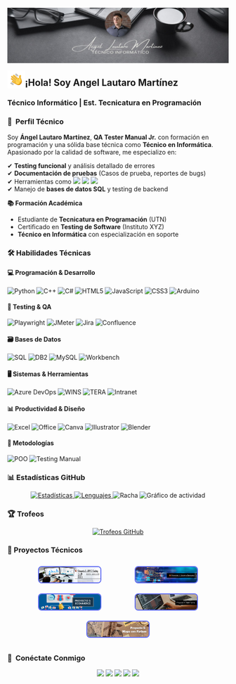 <!-- Banner personalizado -->
![Banner Técnico Informático](https://github.com/angelicus112/angelicus112/blob/main/Banner%20de%20Linkedin%20Contador%20Moderno%20Negro.jpg)

<img alt="Saludo Técnico" src="https://raw.githubusercontent.com/AVS1508/AVS1508/master/assets/Hand%20Wave.gif" width='40' align="left"/><h2>¡Hola! Soy Angel Lautaro Martínez</h2>
<h3>Técnico Informático | Est. Tecnicatura en Programación</h3>

### 🔧 &nbsp;Perfil Técnico

Soy **Ángel Lautaro Martínez**, **QA Tester Manual Jr.** con formación en programación y una sólida base técnica como **Técnico en Informática**. Apasionado por la calidad de software, me especializo en:

✔ **Testing funcional** y análisis detallado de errores  
✔ **Documentación de pruebas** (Casos de prueba, reportes de bugs)  
✔ Herramientas como <img src="https://img.shields.io/badge/-Postman-FF6C37?style=flat&logo=postman&logoColor=white"> <img src="https://img.shields.io/badge/-Jira-0052CC?style=flat&logo=jira&logoColor=white"> <img src="https://img.shields.io/badge/-Confluence-172B4D?style=flat&logo=confluence&logoColor=white">  
✔ Manejo de **bases de datos SQL** y testing de backend  

**📚 Formación Académica**  
- Estudiante de **Tecnicatura en Programación** (UTN)  
- Certificado en **Testing de Software** (Instituto XYZ)  
- **Técnico en Informática** con especialización en soporte  

### 🛠️ Habilidades Técnicas

#### 💻 **Programación & Desarrollo**
![Python](https://img.shields.io/badge/Python-3776AB?style=for-the-badge&logo=python&logoColor=white)
![C++](https://img.shields.io/badge/C++-00599C?style=for-the-badge&logo=c%2B%2B&logoColor=white)
![C#](https://img.shields.io/badge/C%23-239120?style=for-the-badge&logo=c-sharp&logoColor=white)
![HTML5](https://img.shields.io/badge/HTML5-E34F26?style=for-the-badge&logo=html5&logoColor=white)
![JavaScript](https://img.shields.io/badge/JavaScript-F7DF1E?style=for-the-badge&logo=javascript&logoColor=black)
![CSS3](https://img.shields.io/badge/CSS3-1572B6?style=for-the-badge&logo=css3&logoColor=white)
![Arduino](https://img.shields.io/badge/Arduino-00979D?style=for-the-badge&logo=arduino&logoColor=white)

#### 🧪 **Testing & QA**
![Playwright](https://img.shields.io/badge/Playwright-45ba4b?style=for-the-badge&logo=playwright&logoColor=white)
![JMeter](https://img.shields.io/badge/JMeter-D22128?style=for-the-badge&logo=apachejmeter&logoColor=white)
![Jira](https://img.shields.io/badge/Jira-0052CC?style=for-the-badge&logo=jira&logoColor=white)
![Confluence](https://img.shields.io/badge/Confluence-172B4D?style=for-the-badge&logo=confluence&logoColor=white)

#### 🗃️ **Bases de Datos**
![SQL](https://img.shields.io/badge/SQL-4479A1?style=for-the-badge&logo=postgresql&logoColor=white)
![DB2](https://img.shields.io/badge/DB2-052FAD?style=for-the-badge&logo=ibm&logoColor=white)
![MySQL](https://img.shields.io/badge/MySQL-4479A1?style=for-the-badge&logo=mysql&logoColor=white)
![Workbench](https://img.shields.io/badge/MySQL_Workbench-4479A1?style=for-the-badge&logo=mysql&logoColor=white)

#### 🖥️ **Sistemas & Herramientas**
![Azure DevOps](https://img.shields.io/badge/Azure_DevOps-0078D7?style=for-the-badge&logo=azure-devops&logoColor=white)
![WINS](https://img.shields.io/badge/WINS-0078D4?style=for-the-badge&logo=windows&logoColor=white)
![TERA](https://img.shields.io/badge/TERA-FF6C37?style=for-the-badge&logo=terminal&logoColor=white)
![Intranet](https://img.shields.io/badge/INTRANET-5E5E5E?style=for-the-badge&logo=intel&logoColor=white)

#### 📊 **Productividad & Diseño**
![Excel](https://img.shields.io/badge/Excel-217346?style=for-the-badge&logo=microsoft-excel&logoColor=white)
![Office](https://img.shields.io/badge/Office-D83B01?style=for-the-badge&logo=microsoft-office&logoColor=white)
![Canva](https://img.shields.io/badge/Canva-00C4CC?style=for-the-badge&logo=canva&logoColor=white)
![Illustrator](https://img.shields.io/badge/Illustrator-FF9A00?style=for-the-badge&logo=adobe-illustrator&logoColor=white)
![Blender](https://img.shields.io/badge/Blender-F5792A?style=for-the-badge&logo=blender&logoColor=white)

#### 🧠 **Metodologías**
![POO](https://img.shields.io/badge/POO_(OOP)-999999?style=for-the-badge&logo=oop&logoColor=white)
![Testing Manual](https://img.shields.io/badge/Testing_Manual-FFD43B?style=for-the-badge&logo=testing-library&logoColor=black)

### 📊 Estadísticas GitHub

<p align="center">
  <!-- Estadísticas principales con diseño compacto -->
  <a href="https://github.com/angelicus112">
    <img height="165em" src="https://github-readme-stats.vercel.app/api?username=angelicus112&show_icons=true&theme=radical&hide_border=true&include_all_commits=true&count_private=true&hide=issues" alt="Estadísticas"/>
    <img height="165em" src="https://github-readme-stats.vercel.app/api/top-langs/?username=angelicus112&layout=compact&theme=radical&hide_border=true&langs_count=6&exclude_repo=Mi-Porfolio" alt="Lenguajes"/>
  </a>
  
  <!-- Racha de contribuciones -->
  <img height="165em" src="https://streak-stats.demolab.com?user=angelicus112&theme=radical&hide_border=true&date_format=j%20M%5B%20Y%5D" alt="Racha"/>
  
  <!-- Tarjetas de actividad -->
  <img src="https://github-readme-activity-graph.vercel.app/graph?username=angelicus112&theme=redical&hide_border=true&area=true" alt="Gráfico de actividad"/>
</p>

### 🏆 Trofeos
<p align="center">
  <a href="https://github.com/ryo-ma/github-profile-trophy">
    <img src="https://github-profile-trophy.vercel.app/?username=angelicus112&theme=onedark&no-frame=true&row=1&column=7" alt="Trofeos GitHub"/>
  </a>
</p>


### 🚀 Proyectos Técnicos


<div align="center" style="
     display: flex;
     flex-flow: row wrap;
     justify-content: center;
     align-items: flex-start;
     gap: 20px;
     width: 100%;
     padding: 10px 0;
">

  <!-- Proyecto 1 - Sistema Bancario -->
  <div style="width: 200px;">
    <a href="https://angelicus112.github.io/Mi-Porfolio/proyectos/proyecto1-elegante/index.html" 
       style="text-decoration: none; color: inherit; display: block; position: relative;">
      <img src="https://raw.githubusercontent.com/angelicus112/angelicus112/main/assets/proyectos/proyecto1.png" 
           style="width: 70%; border: 2px solid #5865F2; border-radius: 8px; transition: all 0.3s ease;">
    </a>
  </div>

  <!-- Proyecto 2 - Data Analyst -->
  <div style="width: 200px;">
    <a href="https://angelicus112.github.io/Mi-Porfolio/proyectos/proyecto2-api/index.html" 
       style="text-decoration: none; color: inherit; display: block; position: relative;">
      <img src="https://raw.githubusercontent.com/angelicus112/angelicus112/main/assets/proyectos/proyecto2.png" 
           style="width: 70%; border: 2px solid #5865F2; border-radius: 8px; transition: all 0.3s ease;">
    </a>
  </div>

  <!-- Proyecto 3 - ECOMMERCE -->
  <div style="width: 200px;">
    <a href="https://angelicus112.github.io/Mi-Porfolio/proyectos/proyecto3-ecommerce/index.html" 
       style="text-decoration: none; color: inherit; display: block; position: relative;">
      <img src="https://raw.githubusercontent.com/angelicus112/angelicus112/main/assets/proyectos/proyecto3.png" 
           style="width: 70%; border: 2px solid #5865F2; border-radius: 8px; transition: all 0.3s ease;">
    </a>
  </div>

  <!-- Proyecto 4 - Mainframe Simulator -->
  <div style="width: 200px;">
    <a href="https://angelicus112.github.io/Mi-Porfolio/proyectos/proyecto4-mainframe/index.html" 
       style="text-decoration: none; color: inherit; display: block; position: relative;">
      <img src="https://raw.githubusercontent.com/angelicus112/angelicus112/main/assets/proyectos/proyecto4.png" 
           style="width: 70%; border: 2px solid #5865F2; border-radius: 8px; transition: all 0.3s ease;">
    </a>
  </div>

  <!-- Proyecto 5 - Mapa Con Python -->
  <div style="width: 200px;">
    <a href="https://angelicus112.github.io/Mi-Porfolio/proyectos/proyecto5-mapaconpython/index.html" 
       style="text-decoration: none; color: inherit; display: block; position: relative;">
      <img src="https://raw.githubusercontent.com/angelicus112/angelicus112/main/assets/proyectos/proyecto5.jpg" 
           style="width: 70%; border: 2px solid #5865F2; border-radius: 8px; transition: all 0.3s ease;">
    </a>
  </div>
</div>


### 📱 &nbsp;Conéctate Conmigo

<p align="center">
<a href="https://angelicus112.github.io/Mi-Porfolio/"><img src="https://img.shields.io/badge/-Mi%20Portfolio-3423A6?style=flat&logo=Google-Chrome&logoColor=white"/></a>  
<a href="https://www.linkedin.com/in/angel-lautaro-martinez-62829b348"><img src="https://img.shields.io/badge/-Angel%20Lautaro%20Martínez-0077B5?style=flat&logo=Linkedin&logoColor=white"/></a>
<a href="mailto:angelautaromartinez@gmail.com"><img src="https://img.shields.io/badge/-angelautaromartinez@gmail.com-D14836?style=flat&logo=Gmail&logoColor=white"/></a>
<a href="https://www.instagram.com/angelautaro"><img src="https://img.shields.io/badge/-@angelautaro-E4405F?style=flat&logo=Instagram&logoColor=white"/></a>
<a href="https://gametester.gg?refId=UU-6814b32709671f676aba971d"><img src="https://img.shields.io/badge/-GameTester.gg-000000?style=flat&logo=unity&logoColor=white"/></a>
</p>



